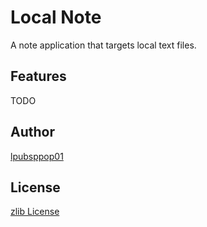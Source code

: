 # Local Note

A note application that targets local text files.

## Features

TODO

## Author

[lpubsppop01](https://github.com/lpubsppop01)

## License

[zlib License](https://github.com/lpubsppop01/local-note-app/raw/master/LICENSE.txt)
